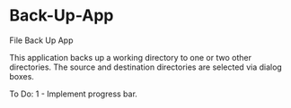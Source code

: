 # Back-Up-App
File Back Up App

This application backs up a working directory to one or two other directories.
The source and destination directories are selected via dialog boxes.

To Do:
1 - Implement progress bar.
